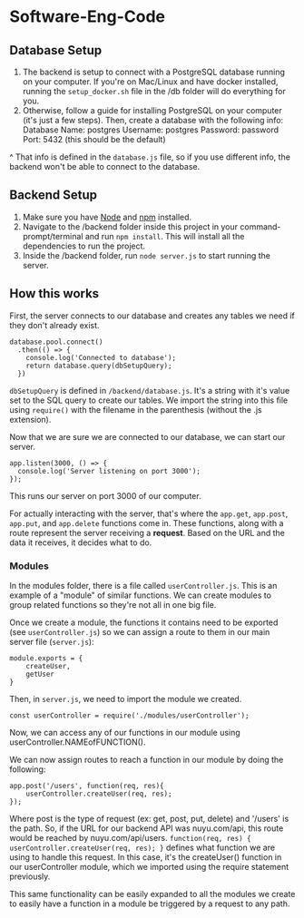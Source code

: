 # Software-Eng-Code

## Database Setup

1. The backend is setup to connect with a PostgreSQL database running on your computer. If you're on Mac/Linux and have docker installed, running the `setup_docker.sh` file in the /db folder will do everything for you.
2. Otherwise, follow a guide for installing PostgreSQL on your computer (it's just a few steps). Then, create a database with the following info:
Database Name: postgres
Username: postgres
Password: password
Port: 5432 (this should be the default)

^ That info is defined in the `database.js` file, so if you use different info, the backend won't be able to connect to the database.


## Backend Setup

1. Make sure you have [Node](https://nodejs.org/en/) and [npm](https://www.npmjs.com/) installed.
2. Navigate to the /backend folder inside this project in your command-prompt/terminal and run `npm install`. This will install all the dependencies to run the project.
3. Inside the /backend folder, run `node server.js` to start running the server. 

## How this works

First, the server connects to our database and creates any tables we need if they don't already exist.
```
database.pool.connect()
  .then(() => {
    console.log('Connected to database');
    return database.query(dbSetupQuery);
  })

```
`dbSetupQuery` is defined in `/backend/database.js`. It's a string with it's value set to the SQL query to create our tables. We import the string into this file using `require()` with the filename in the parenthesis (without the .js extension). 

Now that we are sure we are connected to our database, we can start our server.
```
app.listen(3000, () => {
  console.log('Server listening on port 3000');
});
```
This runs our server on port 3000 of our computer. 

For actually interacting with the server, that's where the `app.get`, `app.post`, `app.put`, and `app.delete` functions come in. These functions, along with a route represent the server receiving a **request**. Based on the URL and the data it receives, it decides what to do. 
### Modules

In the modules folder, there is a file called `userController.js`. This is an example of a "module" of similar functions. We can create modules to group related functions so they're not all in one big file.

Once we create a module, the functions it contains need to be exported (see `userController.js`) so we can assign a route to them in our main server file (`server.js`):
```
module.exports = {
    createUser,
    getUser
}
```

Then, in `server.js`, we need to import the module we created.
```
const userController = require('./modules/userController');
```

Now, we can access any of our functions in our module using userController.NAMEofFUNCTION().

We can now assign routes to reach a function in our module by doing the following:
```
app.post('/users', function(req, res){
    userController.createUser(req, res);
});
```
Where post is the type of request (ex: get, post, put, delete) and '/users' is the path. So, if the URL for our backend API was nuyu.com/api, this route would be reached by nuyu.com/api/users. `function(req, res) { userController.createUser(req, res); }` defines what function we are using to handle this request. In this case, it's the createUser() function in our userController module, which we imported using the require statement previously. 

This same functionality can be easily expanded to all the modules we create to easily have a function in a module be triggered by a request to any path.

